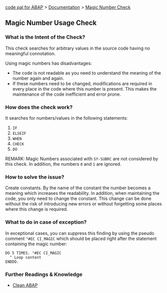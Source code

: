 [code pal for ABAP](../../README.md) > [Documentation](../check_documentation.md) > [Magic Number Check](magic-number.md)

## Magic Number Usage Check

### What is the Intent of the Check?

This check searches for arbitrary values in the source code having no meaningful connotation.

Using magic numbers has disadvantages:

* The code is not readable as you need to understand the meaning of the number again and again.
* If these numbers need to be changed, modifications are required in every place in the code where this number is present. This makes the maintenance of the code inefficient and error prone.

### How does the check work?

It searches for numbers/values in the following statements:

1. `IF`
2. `ELSEIF`
3. `WHEN`
4. `CHECK`
5. `DO`

REMARK: Magic Numbers associated with `SY-SUBRC` are not considered by this check. In addition, the numbers `0` and `1` are ignored.

### How to solve the issue?

Create constants. By the name of the constant the number becomes a meaning which increases the readability. In addition, when maintaining the code, you only need to change the constant. This change can be done without the risk of introducing new errors or without forgetting some places where this change is required.

### What to do in case of exception?

In exceptional cases, you can suppress this finding by using the pseudo comment `"#EC CI_MAGIC` which should be placed right after the statement containing the magic number:

```abap
DO 5 TIMES. "#EC CI_MAGIC
  " Loop content
ENDDO.
```

### Further Readings & Knowledge

* [Clean ABAP](https://github.com/SAP/styleguides/blob/main/clean-abap/CleanABAP.md/blob/main/clean-abap/CleanABAP.md#use-constants-instead-of-magic-numbers)
